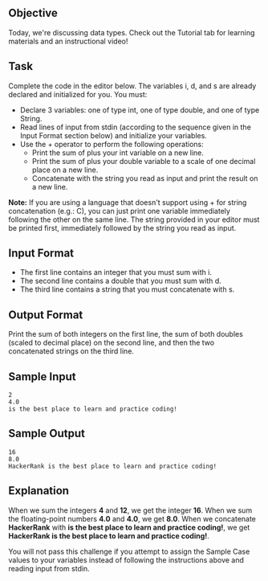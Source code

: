 ## Objective
Today, we're discussing data types. Check out the Tutorial tab for learning materials and an instructional video!

## Task
Complete the code in the editor below. The variables i, d, and s are already declared and initialized for you. You must:

- Declare 3 variables: one of type int, one of type double, and one of type String.
- Read  lines of input from stdin (according to the sequence given in the Input Format section below) and initialize your  variables.
- Use the + operator to perform the following operations:
  - Print the sum of  plus your int variable on a new line.
  - Print the sum of  plus your double variable to a scale of one decimal place on a new line.
  - Concatenate  with the string you read as input and print the result on a new line.

**Note:** If you are using a language that doesn't support using + for string concatenation (e.g.: C), you can just print one variable immediately following the other on the same line. The string provided in your editor must be printed first, immediately followed by the string you read as input.

## Input Format
- The first line contains an integer that you must sum with i.
- The second line contains a double that you must sum with d.
- The third line contains a string that you must concatenate with s.

## Output Format

Print the sum of both integers on the first line, the sum of both doubles (scaled to  decimal place) on the second line, and then the two concatenated strings on the third line.

## Sample Input

```
2
4.0
is the best place to learn and practice coding!
```

## Sample Output

```
16
8.0
HackerRank is the best place to learn and practice coding!
```

## Explanation

When we sum the integers **4** and **12**, we get the integer **16**.
When we sum the floating-point numbers **4.0** and **4.0**, we get **8.0**.
When we concatenate **HackerRank** with **is the best place to learn and practice coding!**, we get **HackerRank is the best place to learn and practice coding!**.

You will not pass this challenge if you attempt to assign the Sample Case values to your variables instead of following the instructions above and reading input from stdin.